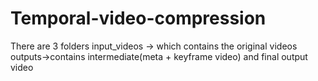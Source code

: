 # Temporal-video-compression

There are 3 folders
input_videos -> which contains the original videos
outputs->contains intermediate(meta + keyframe video) and final output video
